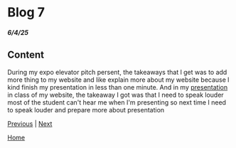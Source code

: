 # Blog 7
##### 6/4/25

## Content 
During my expo elevator pitch persent, the takeaways that l get was to add more thing to my website and like explain more about my website because l kind finish my presentation in less than one minute. And in my [presentation](https://docs.google.com/presentation/d/1eTj1ZEbL6xBduCDBzt4pM3PUHu6otURj4uLvgYoKAuU/mobilepresent?slide=id.p) in class of my website, the takeaway I got was that I need to speak louder most of the student can't hear me when I'm presenting so next time I need to speak louder and prepare more about presentation

[Previous](entry06.md) | [Next](entry08.md)

[Home](../README.md)
